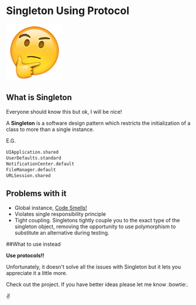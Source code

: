 # Singleton Using Protocol

![MacDown logo](thinking-face.png)


## What is Singleton

Everyone should know this but ok, I will be nice!

A **Singleton** is a software design pattern which restricts the initialization of a class to more than a single instance. 

E.G.

```
UIApplication.shared
UserDefaults.standard
NotificationCenter.default
FileManager.default
URLSession.shared

```
## Problems with it

* Global instance, [Code Smells!](https://en.wikipedia.org/wiki/Code_smell)
* Violates single responsibility principle
* Tight coupling. Singletons tightly couple you to the exact type of the singleton object, removing the opportunity to use polymorphism to substitute an alternative during testing.

##What to use instead

**Use protocols!!**

Unfortunately, it doesn't solve all the issues with Singleton but it lets you appreciate it a little more. 

Check out the project. If you have better ideas please let me know :bowtie:.

:v: